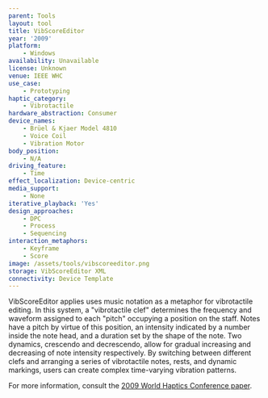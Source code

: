 ```yaml
---
parent: Tools
layout: tool
title: VibScoreEditor
year: '2009'
platform:
    - Windows
availability: Unavailable
license: Unknown
venue: IEEE WHC
use_case:
    - Prototyping
haptic_category:
    - Vibrotactile
hardware_abstraction: Consumer
device_names:
    - Brüel & Kjaer Model 4810
    - Voice Coil
    - Vibration Motor
body_position:
    - N/A
driving_feature:
    - Time
effect_localization: Device-centric
media_support:
    - None
iterative_playback: 'Yes'
design_approaches:
    - DPC
    - Process
    - Sequencing
interaction_metaphors:
    - Keyframe
    - Score
image: /assets/tools/vibscoreeditor.png
storage: VibScoreEditor XML
connectivity: Device Template
---
```

VibScoreEditor applies uses music notation as a metaphor for vibrotactile editing.
In this system, a "vibrotactile clef" determines the frequency and waveform assigned to each "pitch" occupying a position on the staff.
Notes have a pitch by virtue of this position, an intensity indicated by a number inside the note head, and a duration set by the shape of the note.
Two dynamics, crescendo and decrescendo, allow for gradual increasing and decreasing of note intensity respectively.
By switching between different clefs and arranging a series of vibrotactile notes, rests, and dynamic markings, users can create complex time-varying vibration patterns.

For more information, consult the [2009 World Haptics Conference paper](https://doi.org/10.1109/WHC.2009.4810816).
